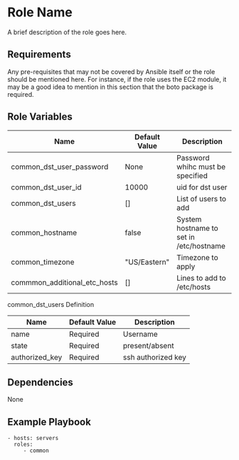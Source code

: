 Role Name
=========

A brief description of the role goes here.

Requirements
------------

Any pre-requisites that may not be covered by Ansible itself or the role should be mentioned here. For instance, if the role uses the EC2 module, it may be a good idea to mention in this section that the boto package is required.

Role Variables
--------------

| Name                         | Default Value | Description                             |
| ----                         | -----         | -----------                             |
| common_dst_user_password     | None          | Password whihc must be specified        |
| common_dst_user_id           | 10000         | uid for dst user                        |
| common_dst_users             | []            | List of users to add                    |
| common_hostname              | false         | System hostname to set in /etc/hostname |
| common_timezone              | "US/Eastern"  | Timezone to apply                       |
| commmon_additional_etc_hosts | []            | Lines to add to /etc/hosts              |

common_dst_users Definition

| Name           | Default Value | Description         |
| ----           | -----         | -----------         |
| name           | Required      | Username            |
| state          | Required      | present/absent      |
| authorized_key | Required      | ssh authorized key  |


Dependencies
------------

None

Example Playbook
----------------

    - hosts: servers
      roles:
         - common
